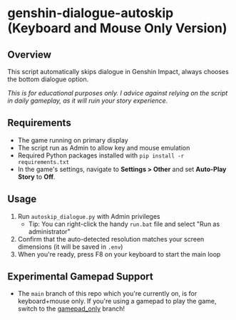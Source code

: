 # genshin-dialogue-autoskip (Keyboard and Mouse Only Version)

## Overview
This script automatically skips dialogue in Genshin Impact, always chooses the bottom dialogue option.

*This is for educational purposes only. I advice against relying on the script in daily gameplay, as it will ruin your story experience.*

## Requirements
- The game running on primary display
- The script run as Admin to allow key and mouse emulation
- Required Python packages installed with `pip install -r requirements.txt`
- In the game's settings, navigate to **Settings > Other** and set **Auto-Play Story** to **Off**.

## Usage
1. Run `autoskip_dialogue.py` with Admin privileges
	-  Tip: You can right-click the handy `run.bat` file and select "Run as administrator"
2. Confirm that the auto-detected resolution matches your screen dimensions (it will be saved in `.env`)
3. When you're ready, press F8 on your keyboard to start the main loop

## Experimental Gamepad Support
- The `main` branch of this repo which you're currently on, is for keyboard+mouse only. If you're using a gamepad to play the game, switch to the [gamepad_only](https://github.com/1hubert/genshin-dialogue-autoskip/tree/gamepad_only) branch!
